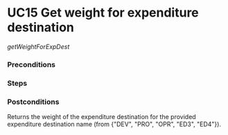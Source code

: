 # UC15 Get weight for expenditure destination
<i>getWeightForExpDest</i>

### Preconditions
### Steps

### Postconditions
Returns the weight of the expenditure destination for the provided expenditure 
destination name (from {"DEV", "PRO", "OPR", "ED3", "ED4"}).
